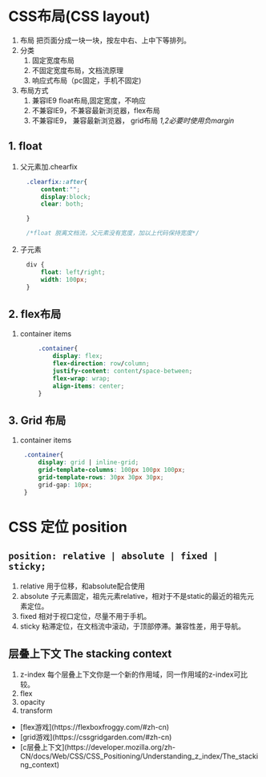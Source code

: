 # CSS布局(CSS layout)

1. 布局 把页面分成一块一块，按左中右、上中下等排列。
2. 分类
   1. 固定宽度布局
   2. 不固定宽度布局，文档流原理
   3. 响应式布局（pc固定，手机不固定)
3. 布局方式
   1. 兼容IE9 float布局,固定宽度，不响应
   2. 不兼容IE9，不兼容最新浏览器，flex布局
   3. 不兼容IE9， 兼容最新浏览器， grid布局
   <i>1,2必要时使用负margin</i>

## 1. float 
   1. 父元素加.chearfix
   ```css
        .clearfix::after{
            content:"";
            display:block;
            clear: both;

        }

        /*float 脱离文档流，父元素没有宽度，加以上代码保持宽度*/
   ```
   2. 子元素
   ```CSS
        div {
            float: left/right;
            width: 100px;
        }
   ```
## 2. flex布局
1. container items
   ```css
        .container{
            display: flex;
            flex-direction: row/column;
            justify-content: content/space-between;
            flex-wrap: wrap;
            align-items: center;
        }
   ```

## 3. Grid 布局
1. container items
   ```css
    .container{
        display: grid | inline-grid;
        grid-template-columns: 100px 100px 100px;
        grid-template-rows: 30px 30px 30px;
        grid-gap: 10px;
    }
   ```

# CSS 定位 position
## ```position: relative | absolute | fixed | sticky; ```
1. relative 用于位移，和absolute配合使用
2. absolute 子元素固定，祖先元素relative，相对于不是static的最近的祖先元素定位。
3. fixed 相对于视口定位，尽量不用于手机。
4. sticky 粘滞定位，在文档流中滚动，于顶部停滞。兼容性差，用于导航。
   
## 层叠上下文 The stacking context
1. z-index 每个层叠上下文你是一个新的作用域，同一作用域的z-index可比较。
2. flex
3. opacity
4. transform
   

   







<ul>
<li>[flex游戏](https://flexboxfroggy.com/#zh-cn)</li>
<li>[grid游戏](https://cssgridgarden.com/#zh-cn)</li>
<li>[c层叠上下文](https://developer.mozilla.org/zh-CN/docs/Web/CSS/CSS_Positioning/Understanding_z_index/The_stacking_context)</li>
</ul>